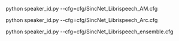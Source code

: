 python speaker_id.py --cfg=cfg/SincNet_Librispeech_AM.cfg 

python speaker_id.py --cfg=cfg/SincNet_Librispeech_Arc.cfg 

python speaker_id.py --cfg=cfg/SincNet_Librispeech_ensemble.cfg

